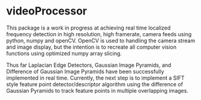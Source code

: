 # videoProcessor

This package is a work in progress at achieving real time localized frequency detection in high resolution, high framerate, camera feeds using python, numpy and openCV. OpenCV is used to handling the camera stream and image display, but the intention is to recreate all computer vision functions using optimized numpy array slicing. 

Thus far Laplacian Edge Detectors, Gaussian Image Pyramids, and Difference of Gaussian Image Pyramids have been successfully implemented in real time. Currently, the next step is to implement a SIFT style feature point detector/descriptor algorithm using the difference of Gaussian Pyramids to track feature points in multiple overlapping images.
